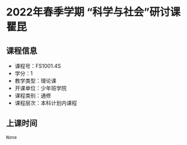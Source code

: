 # 2022年春季学期 “科学与社会”研讨课 瞿昆






## 课程信息

- 课程号：FS1001.4S
- 学分：1
- 教学类型：理论课
- 开课单位：少年班学院
- 课程类别：通修
- 课程层次：本科计划内课程

## 上课时间

```
None
```

